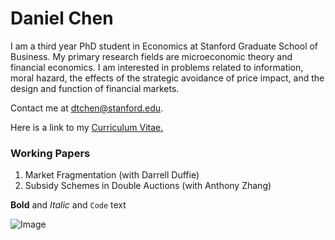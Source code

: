 
# Daniel Chen
I am a third year PhD student in Economics at Stanford Graduate School of Business. My primary research fields are microeconomic theory and financial economics. I am interested in problems related to information, moral hazard, the effects of the strategic avoidance of price impact, and the design and function of financial markets. 

Contact me at dtchen@stanford.edu. 

Here is a link to my [Curriculum Vitae.](https://dtc1995.github.io/redesigned-engine.github.io/Academic_CV_Feb_18.pdf)

### Working Papers

1. Market Fragmentation (with Darrell Duffie)
2. Subsidy Schemes in Double Auctions (with Anthony Zhang)

**Bold** and _Italic_ and `Code` text

![Image](https://dtc1995.github.io/redesigned-engine.github.io/danielchenphd.png)

